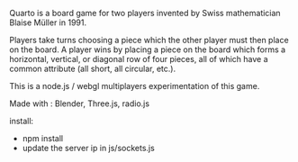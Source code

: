 Quarto is a board game for two players invented by Swiss mathematician Blaise Müller in 1991.

Players take turns choosing a piece which the other player must then place on the board.
A player wins by placing a piece on the board which forms a horizontal, vertical, or diagonal row of four pieces, all of which have a common attribute (all short, all circular, etc.).

This is a node.js / webgl multiplayers experimentation of this game.

Made with : Blender, Three.js, radio.js

install:
- npm install
- update the server ip in js/sockets.js
